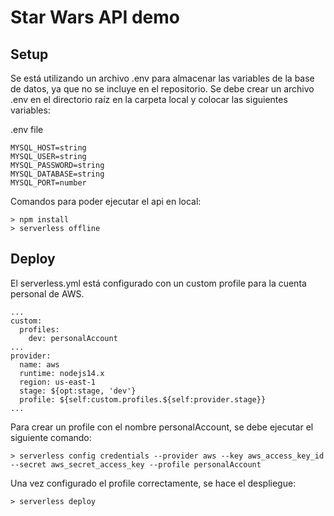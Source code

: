 # Star Wars API demo

## Setup

Se está utilizando un archivo .env para almacenar las variables de la base de datos, ya que no se incluye en el repositorio.
Se debe crear un archivo .env en el directorio raíz en la carpeta local y colocar las siguientes variables:

.env file
```
MYSQL_HOST=string
MYSQL_USER=string
MYSQL_PASSWORD=string
MYSQL_DATABASE=string
MYSQL_PORT=number
```

Comandos para poder ejecutar el api en local:
```
> npm install
> serverless offline
```

## Deploy

El serverless.yml está configurado con un custom profile para la cuenta personal de AWS.
```
...
custom:
  profiles:
    dev: personalAccount
...
provider:
  name: aws
  runtime: nodejs14.x
  region: us-east-1
  stage: ${opt:stage, 'dev'}
  profile: ${self:custom.profiles.${self:provider.stage}}
...
```

Para crear un profile con el nombre personalAccount, se debe ejecutar el siguiente comando:

```
> serverless config credentials --provider aws --key aws_access_key_id --secret aws_secret_access_key --profile personalAccount
```

Una vez configurado el profile correctamente, se hace el despliegue:

```
> serverless deploy 
```

